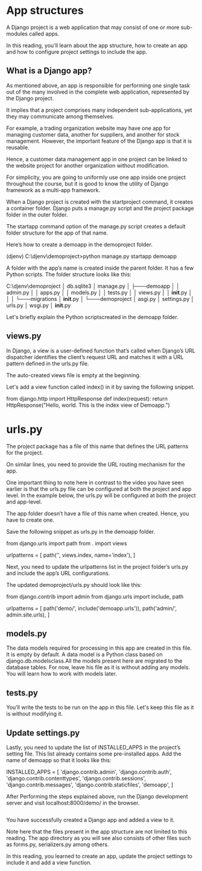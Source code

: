 <h1>App structures</h1>
A Django project is a web application that may consist of one or more sub-modules called apps. 

In this reading, you'll learn about the app structure, how to create an app and how to configure project settings to include the app.

<h2>What is a Django app?</h2>
As mentioned above, an app is responsible for performing one single task out of the many involved in the complete web application, represented by the Django project. 

It implies that a project comprises many independent sub-applications, yet they may communicate among themselves.

For example, a trading organization website may have one app for managing customer data, another for suppliers, and another for stock management. However, the important feature of the Django app is that it is reusable. 

Hence, a customer data management app in one project can be linked to the website project for another organization without modification. 

For simplicity, you are going to uniformly use one app inside one project throughout the course, but it is good to know the utility of Django framework as a multi-app framework. 

When a Django project is created with the startproject command, it creates a container folder. Django puts a manage.py script and the project package folder in the outer folder.

The startapp command option of the manage.py script creates a default folder structure for the app of that name.

Here’s how to create a demoapp in the demoproject folder.

(djenv) C:\djenv\demoproject>python manage.py startapp demoapp 

A folder with the app’s name is created inside the parent folder. It has a few Python scripts. The folder structure looks like this: 

C:\djenv\demoproject 
│   db.sqlite3 
│   manage.py 
│ 
├───demoapp 
│   │   admin.py 
│   │   apps.py 
│   │   models.py 
│   │   tests.py 
│   │   views.py 
│   │   __init__.py 
│   │ 
│   └───migrations 
│           __init__.py 
│ 
└───demoproject 
    │   asgi.py 
    │   settings.py 
    │   urls.py 
    │   wsgi.py 
    │   __init__.py

Let's briefly explain the Python scriptscreated in the demoapp folder.

<h2>views.py</h2>
In Django, a view is a user-defined function that’s called when Django’s URL dispatcher identifies the client’s request URL and matches it with a URL pattern defined in the urls.py file.

The auto-created views file is empty at the beginning.

Let's add a view function called index() in it by saving the following snippet.

from django.http import HttpResponse 
def index(request): 
    return HttpResponse("Hello, world. This is the index view of Demoapp.") 

<h1>urls.py</h1>
The project package has a file of this name that defines the URL patterns for the project. 

On similar lines, you need to provide the URL routing mechanism for the app. 

One important thing to note here in contrast to the video you have seen earlier is that the urls.py file can be configured at both the project and app level. In the example below, the urls.py will be configured at both the project and app-level.

The app folder doesn’t have a file of this name when created. Hence, you have to create one.

Save the following snippet as urls.py in the demoapp folder.

from django.urls import path 
from . import views 

urlpatterns = [ 
    path('', views.index, name='index'), 
] 

Next, you need to update the urlpatterns list in the project folder’s urls.py and include the app’s URL configurations.

The updated demoproject/urls.py should look like this:

from django.contrib import admin 
from django.urls import include, path 

urlpatterns = [ 
    path('demo/', include('demoapp.urls')), 
    path('admin/', admin.site.urls), 
] 

<h2>models.py</h2>
The data models required for processing in this app are created in this file. It is empty by default. A data model is a Python class based on django.db.modelsclass.All the models present here are migrated to the database tables. For now, leave his file as it is without adding any models. You will learn how to work with models later.

<h2>tests.py</h2>
You’ll write the tests to be run on the app in this file. Let's keep this file as it is without modifying it.

<h2>Update settings.py</h2>
Lastly, you need to update the list of INSTALLED_APPS in the project’s setting file. This list already contains some pre-installed apps. Add the name of demoapp so that it looks like this:

INSTALLED_APPS = [ 
    'django.contrib.admin', 
    'django.contrib.auth',  
    'django.contrib.contenttypes', 
    'django.contrib.sessions', 
    'django.contrib.messages', 
    'django.contrib.staticfiles', 
    'demoapp', 
] 

After Performing the steps explained above, run the Django development server and visit 
localhost:8000/demo/ in the browser.

<img arc='AS1.png'>

You have successfully created a Django app and added a view to it.

Note here that the files present in the app structure are not limited to this reading. The app directory as you will see also consists of other files such as forms.py, serializers.py among others. 

In this reading, you learned to create an app, update the project settings to include it and add a view function.